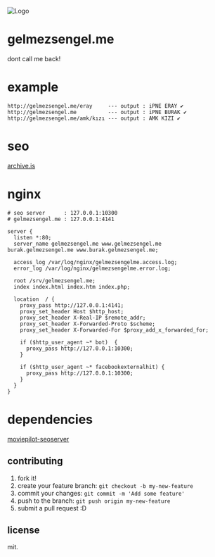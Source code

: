 ![Logo](http://s22.postimg.org/8g4c7b8j5/lele.jpg)

# gelmezsengel.me
dont call me back!

# example
```
http://gelmezsengel.me/eray     --- output : iPNE ERAY ✔
http://gelmezsengel.me          --- output : iPNE BURAK ✔
http://gelmezsengel.me/amk/kızı --- output : AMK KIZI ✔
```

# seo
[archive.is](https://archive.is/c0uAa)

# nginx
```nginx
# seo server      : 127.0.0.1:10300
# gelmezsengel.me : 127.0.0.1:4141

server {
  listen *:80;
  server_name gelmezsengel.me www.gelmezsengel.me burak.gelmezsengel.me www.burak.gelmezsengel.me;

  access_log /var/log/nginx/gelmezsengelme.access.log;
  error_log /var/log/nginx/gelmezsengelme.error.log;

  root /srv/gelmezsengel.me;
  index index.html index.htm index.php;

  location  / {
    proxy_pass http://127.0.0.1:4141;
    proxy_set_header Host $http_host;
    proxy_set_header X-Real-IP $remote_addr;
    proxy_set_header X-Forwarded-Proto $scheme;
    proxy_set_header X-Forwarded-For $proxy_add_x_forwarded_for;

    if ($http_user_agent ~* bot)  {
      proxy_pass http://127.0.0.1:10300;
    }

    if ($http_user_agent ~* facebookexternalhit) {
      proxy_pass http://127.0.0.1:10300;
    }
  }
}
```

# dependencies
[moviepilot-seoserver](https://github.com/moviepilot/seoserver)

## contributing
1. fork it!
2. create your feature branch: `git checkout -b my-new-feature`
3. commit your changes: `git commit -m 'Add some feature'`
4. push to the branch: `git push origin my-new-feature`
5. submit a pull request :D

## license
mit.
